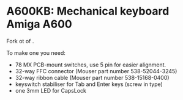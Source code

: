 # A600KB: Mechanical keyboard Amiga A600

Fork ot of .

To make one you need:
- 78 MX PCB-mount switches, use 5 pin for easier alignment.    
- 32-way FFC connector (Mouser part number 538-52044-3245)
- 32-way ribbon cable (Mouser part number 538-15168-0400)
- keyswitch stabiliser for Tab and Enter keys (screw in type)
- one 3mm LED for CapsLock
